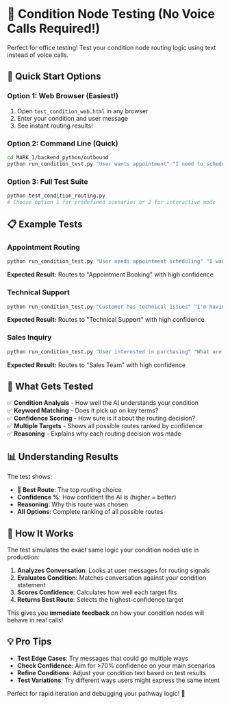 # 🧪 Condition Node Testing (No Voice Calls Required!)

Perfect for office testing! Test your condition node routing logic using text instead of voice calls.

## 🚀 Quick Start Options

### Option 1: Web Browser (Easiest!)
1. Open `test_condition_web.html` in any browser
2. Enter your condition and user message
3. See instant routing results!

### Option 2: Command Line (Quick)
```bash
cd MARK_I/backend_python/outbound
python run_condition_test.py "User wants appointment" "I need to schedule a meeting"
```

### Option 3: Full Test Suite
```bash
python test_condition_routing.py
# Choose option 1 for predefined scenarios or 2 for interactive mode
```

## 📋 Example Tests

### Appointment Routing
```bash
python run_condition_test.py "User needs appointment scheduling" "I want to book a meeting with Dr. Smith"
```
**Expected Result:** Routes to "Appointment Booking" with high confidence

### Technical Support
```bash
python run_condition_test.py "Customer has technical issues" "I'm having trouble logging into my account"
```
**Expected Result:** Routes to "Technical Support" with high confidence

### Sales Inquiry
```bash
python run_condition_test.py "User interested in purchasing" "What are your pricing options for enterprise?"
```
**Expected Result:** Routes to "Sales Team" with high confidence

## 🎯 What Gets Tested

✅ **Condition Analysis** - How well the AI understands your condition  
✅ **Keyword Matching** - Does it pick up on key terms?  
✅ **Confidence Scoring** - How sure is it about the routing decision?  
✅ **Multiple Targets** - Shows all possible routes ranked by confidence  
✅ **Reasoning** - Explains why each routing decision was made  

## 📊 Understanding Results

The test shows:
- **🎯 Best Route**: The top routing choice
- **Confidence %**: How confident the AI is (higher = better)
- **Reasoning**: Why this route was chosen
- **All Options**: Complete ranking of all possible routes

## 🔧 How It Works

The test simulates the exact same logic your condition nodes use in production:

1. **Analyzes Conversation**: Looks at user messages for routing signals
2. **Evaluates Condition**: Matches conversation against your condition statement  
3. **Scores Confidence**: Calculates how well each target fits
4. **Returns Best Route**: Selects the highest-confidence target

This gives you **immediate feedback** on how your condition nodes will behave in real calls!

## 💡 Pro Tips

- **Test Edge Cases**: Try messages that could go multiple ways
- **Check Confidence**: Aim for >70% confidence on your main scenarios
- **Refine Conditions**: Adjust your condition text based on test results
- **Test Variations**: Try different ways users might express the same intent

Perfect for rapid iteration and debugging your pathway logic! 🎉 